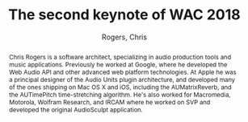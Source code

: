 --- 
title: "The second keynote of WAC 2018" 
abstract: "Chris Rogers is a software architect, specializing in audio production tools and music applications. Previously he worked at Google, where he developed the Web Audio API and other advanced web platform technologies. At Apple he was a principal designer of the Audio Units plugin architecture, and developed many of the ones shipping on Mac OS X and iOS, including the AUMatrixReverb, and the AUTimePitch time-stretching algorithm. He's also worked for Macromedia, Motorola, Wolfram Research, and IRCAM where he worked on SVP and developed the original AudioSculpt application." 
address: "Berlin" 
author: "Rogers, Chris"
webAuthor: "Chris Rogers" 
booktitle: "Proceedings of the International Web Audio Conference" 
editor: "Monschke, Jan and Guttandin, Christoph and Schnell, Norbert and Jenkinson, Thomas and Schaedler, Jack" 
month: "Proceedings of the International Web Audio Conference"
pages: "" 
publisher: "TU Berlin" 
series: "WAC '18"
track: "Keynote"  
year: "2018" 
id: "2018_KN2" 
tags: year2018
media: undefined 
pdflink: undefined
ISSN: 2663-5844
---